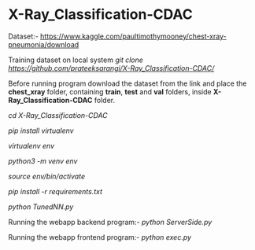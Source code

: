 # X-Ray_Classification-CDAC

Dataset:- https://www.kaggle.com/paultimothymooney/chest-xray-pneumonia/download

Training dataset on local system
*git clone https://github.com/prateeksarangi/X-Ray_Classification-CDAC/*

Before running program download the dataset from the link and place the **chest_xray** folder, containing **train**, **test** and **val** folders, inside **X-Ray_Classification-CDAC** folder.

*cd X-Ray_Classification-CDAC*

*pip install virtualenv*

*virtualenv env*

*python3 -m venv env*

*source env/bin/activate*

*pip install -r requirements.txt*

*python TunedNN.py*

Running the webapp backend program:-
*python ServerSide.py*

Running the webapp frontend program:-
*python exec.py*
